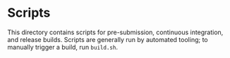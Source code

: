 # Scripts

This directory contains scripts for pre-submission, continuous integration, and
release builds. Scripts are generally run by automated tooling; to manually
trigger a build, run `build.sh`.
